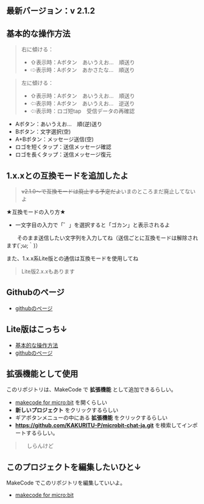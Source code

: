 
## 最新バージョン：v 2.1.2

## 基本的な操作方法

> 右に傾ける：
> 
> * ⇧表示時：Aボタン　あいうえお...　順送り
> * ⇨表示時：Aボタン　あかさたな...　順送り

> 左に傾ける：
> 
> * ⇧表示時：Aボタン　あいうえお...　順送り
> * ⇦表示時：Aボタン　あいうえお...　逆送り
> * ⇦表示時：ロゴ短tap　受信データの再確認



* Aボタン：あいうえお...　順(逆)送り
* Bボタン：文字選択(空)
* A+Bボタン：メッセージ送信(空)
* ロゴを短くタップ：送信メッセージ確認
* ロゴを長くタップ：送信メッセージ復元

## 1.x.xとの互換モードを追加したよ
> <s>v2.1.0～で互換モードは廃止する予定だよ</s>いまのところまだ廃止してないよ

★互換モードの入り方★
* 一文字目の入力で「゛」を選択すると「ゴカン」と表示されるよ

　　そのまま送信したい文字列を入力してね（送信ごとに互換モードは解除されます(´;ω;｀)）

また、1.x.x系Lite版との通信は互換モードを使用してね

> Lite版2.x.xもあります

  

## Githubのページ
* [githubのページ](https://github.com/KAKURITU-P/microbit-chat-ja)

## Lite版はこっち↓
* [基本的な操作方法](https://kakuritu-p.github.io/microbit-chat-ja-lite/)
* [githubのページ](https://github.com/KAKURITU-P/microbit-chat-ja-lite)
 
## 拡張機能として使用

このリポジトリは、MakeCode で **拡張機能** として追加できるらしい。

* [makecode for micro:bit](https://makecode.microbit.org/) を開くらしい
* **新しいプロジェクト** をクリックするらしい
* ギアボタンメニューの中にある **拡張機能** をクリックするらしい
* **https://github.com/KAKURITU-P/microbit-chat-ja.git** を検索してインポートするらしい。
>　しらんけど

## このプロジェクトを編集したいひと↓

MakeCode でこのリポジトリを編集していいよ。

* [makecode for micro:bit](https://makecode.microbit.org/) 
